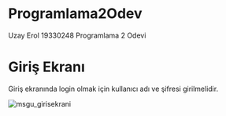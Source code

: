# Programlama2Odev
Uzay Erol 19330248 Programlama 2 Odevi
<br/>
<h1>Giriş Ekranı</h1>
<p>Giriş ekranında login olmak için kullanıcı adı ve şifresi girilmelidir. </p>

![msgu_girisekrani](https://user-images.githubusercontent.com/96951057/149972942-07b53d5d-a6b3-4393-9a0a-270d7ef55580.JPG)
